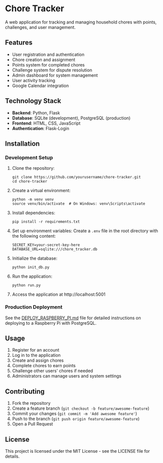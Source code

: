# Chore Tracker

A web application for tracking and managing household chores with points, challenges, and user management.

## Features

- User registration and authentication
- Chore creation and assignment
- Points system for completed chores
- Challenge system for dispute resolution
- Admin dashboard for system management
- User activity tracking
- Google Calendar integration

## Technology Stack

- **Backend**: Python, Flask
- **Database**: SQLite (development), PostgreSQL (production)
- **Frontend**: HTML, CSS, JavaScript
- **Authentication**: Flask-Login

## Installation

### Development Setup

1. Clone the repository:
   ```
   git clone https://github.com/yourusername/chore-tracker.git
   cd chore-tracker
   ```

2. Create a virtual environment:
   ```
   python -m venv venv
   source venv/bin/activate  # On Windows: venv\Scripts\activate
   ```

3. Install dependencies:
   ```
   pip install -r requirements.txt
   ```

4. Set up environment variables:
   Create a `.env` file in the root directory with the following content:
   ```
   SECRET_KEY=your-secret-key-here
   DATABASE_URL=sqlite:///chore_tracker.db
   ```

5. Initialize the database:
   ```
   python init_db.py
   ```

6. Run the application:
   ```
   python run.py
   ```

7. Access the application at http://localhost:5001

### Production Deployment

See the [DEPLOY_RASPBERRY_PI.md](DEPLOY_RASPBERRY_PI.md) file for detailed instructions on deploying to a Raspberry Pi with PostgreSQL.

## Usage

1. Register for an account
2. Log in to the application
3. Create and assign chores
4. Complete chores to earn points
5. Challenge other users' chores if needed
6. Administrators can manage users and system settings

## Contributing

1. Fork the repository
2. Create a feature branch (`git checkout -b feature/awesome-feature`)
3. Commit your changes (`git commit -m 'Add awesome feature'`)
4. Push to the branch (`git push origin feature/awesome-feature`)
5. Open a Pull Request

## License

This project is licensed under the MIT License - see the LICENSE file for details. 